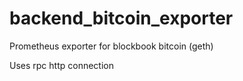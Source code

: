# backend_bitcoin_exporter
Prometheus exporter for blockbook bitcoin (geth)

Uses rpc http connection